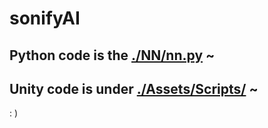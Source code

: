 # sonifyAI

## Python code is the [./NN/nn.py](https://github.com/ZhuoyueLyu/sonifyAI/blob/master/NN/nn.py) ~
## Unity code is under [./Assets/Scripts/](https://github.com/ZhuoyueLyu/sonifyAI/tree/master/Assets/Scripts) ~

: )
